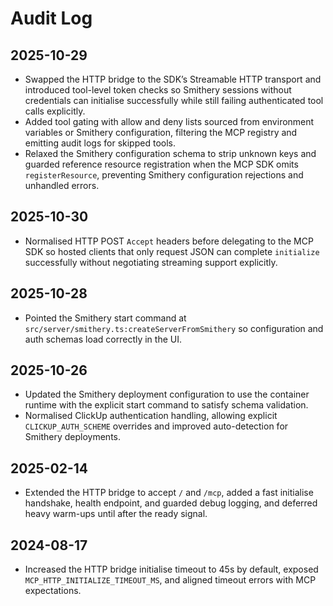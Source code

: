 # Audit Log

## 2025-10-29
- Swapped the HTTP bridge to the SDK’s Streamable HTTP transport and introduced tool-level token checks so Smithery sessions without credentials can initialise successfully while still failing authenticated tool calls explicitly.
- Added tool gating with allow and deny lists sourced from environment variables or Smithery configuration, filtering the MCP registry and emitting audit logs for skipped tools.
- Relaxed the Smithery configuration schema to strip unknown keys and guarded reference resource registration when the MCP SDK omits `registerResource`, preventing Smithery configuration rejections and unhandled errors.

## 2025-10-30
- Normalised HTTP POST `Accept` headers before delegating to the MCP SDK so hosted clients that only request JSON can complete `initialize` successfully without negotiating streaming support explicitly.

## 2025-10-28
- Pointed the Smithery start command at `src/server/smithery.ts:createServerFromSmithery` so configuration and auth schemas load correctly in the UI.

## 2025-10-26
- Updated the Smithery deployment configuration to use the container runtime with the explicit start command to satisfy schema validation.
- Normalised ClickUp authentication handling, allowing explicit `CLICKUP_AUTH_SCHEME` overrides and improved auto-detection for Smithery deployments.

## 2025-02-14
- Extended the HTTP bridge to accept `/` and `/mcp`, added a fast initialise handshake, health endpoint, and guarded debug logging, and deferred heavy warm-ups until after the ready signal.

## 2024-08-17
- Increased the HTTP bridge initialise timeout to 45s by default, exposed `MCP_HTTP_INITIALIZE_TIMEOUT_MS`, and aligned timeout errors with MCP expectations.
